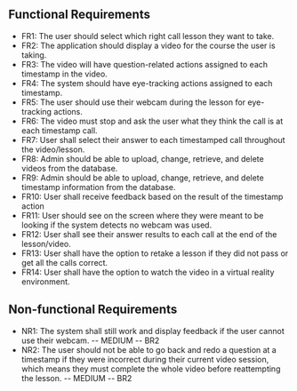 ## Functional Requirements
- FR1: The user should select which right call lesson they want to take.
- FR2: The application should display a video for the course the user is taking.
- FR3: The video will have question-related actions assigned to each timestamp in the video.
- FR4: The system should have eye-tracking actions assigned to each timestamp.
- FR5: The user should use their webcam during the lesson for eye-tracking actions.
- FR6: The video must stop and ask the user what they think the call is at each timestamp call.
- FR7: User shall select their answer to each timestamped call throughout the video/lesson.
- FR8: Admin should be able to upload, change, retrieve, and delete videos from the database. 
- FR9: Admin should be able to upload, change, retrieve, and delete timestamp information from the database.
- FR10: User shall receive feedback based on the result of the timestamp action
- FR11: User should see on the screen where they were meant to be looking if the system detects no webcam was used. 
- FR12: User shall see their answer results to each call at the end of the lesson/video. 
- FR13: User shall have the option to retake a lesson if they did not pass or get all the calls correct.
- FR14: User shall have the option to watch the video in a virtual reality environment.


## Non-functional Requirements
- NR1: The system shall still work and display feedback if the user cannot use their webcam. -- MEDIUM -- BR2
- NR2: The user should not be able to go back and redo a question at a timestamp if they were incorrect during their current video session, which means they must complete the whole video before reattempting the lesson. -- MEDIUM -- BR2